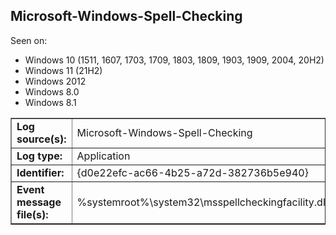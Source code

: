 ## Microsoft-Windows-Spell-Checking

Seen on:
* Windows 10 (1511, 1607, 1703, 1709, 1803, 1809, 1903, 1909, 2004, 20H2)
* Windows 11 (21H2)
* Windows 2012
* Windows 8.0
* Windows 8.1

<table border="1" class="docutils">
  <tbody>
    <tr>
      <td><b>Log source(s):</b></td>
      <td>Microsoft-Windows-Spell-Checking</td>
    </tr>
    <tr>
      <td><b>Log type:</b></td>
      <td>Application</td>
    </tr>
    <tr>
      <td><b>Identifier:</b></td>
      <td>{d0e22efc-ac66-4b25-a72d-382736b5e940}</td>
    </tr>
    <tr>
      <td><b>Event message file(s):</b></td>
      <td>%systemroot%\system32\msspellcheckingfacility.dll</td>
    </tr>
  </tbody>
</table>

&nbsp;

